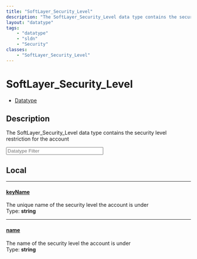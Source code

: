 ```yaml
---
title: "SoftLayer_Security_Level"
description: "The SoftLayer_Security_Level data type contains the security level restriction for the account"
layout: "datatype"
tags:
    - "datatype"
    - "sldn"
    - "Security"
classes:
    - "SoftLayer_Security_Level"
---
```


# SoftLayer_Security_Level
<div id='service-datatype'>
    <ul id='sldn-reference-tabs'>
        <li id='datatype'> <a href='/reference/datatypes/SoftLayer_Security_Level' >Datatype</a></li>
    </ul>
</div>

## Description 


The SoftLayer_Security_Level data type contains the security level restriction for the account 





<!-- Filer BEGIN -->
<div class="view-filters">
        <div class="clearfix">
            <div class="search-input-box">
                <input placeholder="Datatype Filter" onkeyup="titleSearch(inputId='prop-input', divId='properties', elementClass='prop-row')" 
                    type="text" id="prop-input" value="" size="30" maxlength="128" class="form-text">
            </div>
        </div>
</div>
<!-- Filer END -->

<div id="properties" class="content">
<div id="localProperties" class="prop-content" >

## Local
<div class="prop-row">

-----
[keyName]: #keyname
#### [keyName]
The unique name of the security level the account is under  
<span class="type-label">Type: </span>**string**  



</div>
<div class="prop-row">

-----
[name]: #name
#### [name]
The name of the security level the account is under  
<span class="type-label">Type: </span>**string**  



</div>
</div>
<!-- LOCAL PROPERTY END -->

</div>



